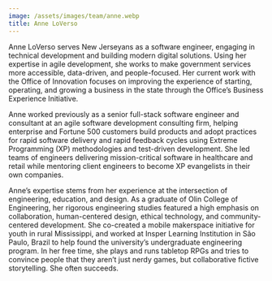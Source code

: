 ```yaml
---
image: /assets/images/team/anne.webp
title: Anne LoVerso
---
```


Anne LoVerso serves New Jerseyans as a software engineer, engaging in technical development and building modern digital solutions. Using her expertise in agile development, she works to make government services more accessible, data-driven, and people-focused. Her current work with the Office of Innovation focuses on improving the experience of starting, operating, and growing a business in the state through the Office’s Business Experience Initiative.

Anne worked previously as a senior full-stack software engineer and consultant at an agile software development consulting firm, helping enterprise and Fortune 500 customers build products and adopt practices for rapid software delivery and rapid feedback cycles using Extreme Programming (XP) methodologies and test-driven development. She led teams of engineers delivering mission-critical software in healthcare and retail while mentoring client engineers to become XP evangelists in their own companies.

Anne’s expertise stems from her experience at the intersection of engineering, education, and design. As a graduate of Olin College of Engineering, her rigorous engineering studies featured a high emphasis on collaboration, human-centered design, ethical technology, and community-centered development. She co-created a mobile makerspace initiative for youth in rural Mississippi, and worked at Insper Learning Institution in São Paulo, Brazil to help found the university’s undergraduate engineering program. In her free time, she plays and runs tabletop RPGs and tries to convince people that they aren’t just nerdy games, but collaborative fictive storytelling. She often succeeds.
